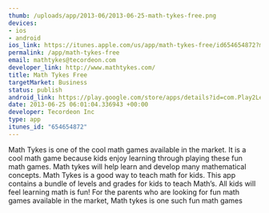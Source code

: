 ```yaml
--- 
thumb: /uploads/app/2013-06/2013-06-25-math-tykes-free.png
devices: 
- ios
- android
ios_link: https://itunes.apple.com/us/app/math-tykes-free/id654654872?mt=8
permalink: /app/math-tykes-free
email: mathtykes@tecordeon.com
developer_link: http://www.mathtykes.com/
title: Math Tykes Free
targetMarket: Business
status: publish
android_link: https://play.google.com/store/apps/details?id=com.Play2Learn.PhoneGap&feature=search_result#?t=W251bGwsMSwyLDEsImNvbS5QbGF5MkxlYXJuLlBob25lR2FwIl0.
date: 2013-06-25 06:01:04.336943 +00:00
developer: Tecordeon Inc
type: app
itunes_id: "654654872"
---
```


Math Tykes is one of the cool math games available in the market. It is a cool math game because kids enjoy learning through playing these fun math games.
Math tykes will help learn and develop many mathematical concepts. Math Tykes is a good way to teach math for kids. This app contains a bundle of levels and grades for kids to teach Math’s. All kids will feel learning math is fun!
For the parents who are looking for fun math games available in the market, Math tykes is one such fun math games
